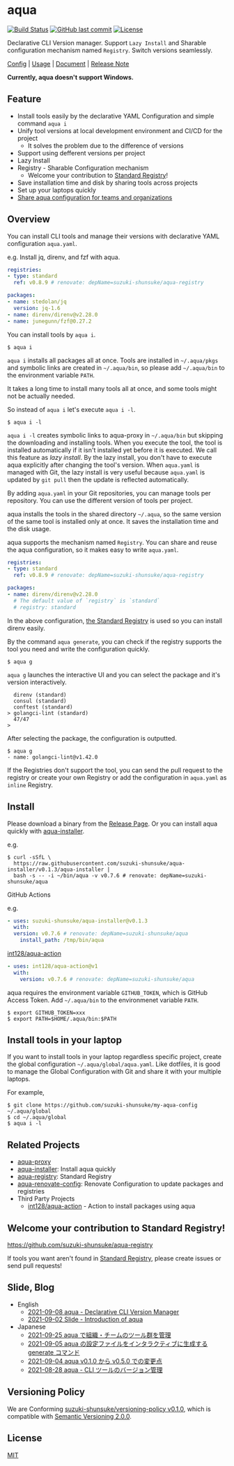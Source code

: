 # aqua

[![Build Status](https://github.com/suzuki-shunsuke/aqua/workflows/test/badge.svg)](https://github.com/suzuki-shunsuke/aqua/actions)
[![GitHub last commit](https://img.shields.io/github/last-commit/suzuki-shunsuke/aqua.svg)](https://github.com/suzuki-shunsuke/aqua)
[![License](http://img.shields.io/badge/license-mit-blue.svg?style=flat-square)](https://raw.githubusercontent.com/suzuki-shunsuke/aqua/main/LICENSE)

Declarative CLI Version manager. Support `Lazy Install` and Sharable configuration mechanism named `Registry`. Switch versions seamlessly.

[Config](docs/config.md) | [Usage](docs/usage.md) | [Document](docs) | [Release Note](https://github.com/suzuki-shunsuke/aqua/releases)

**Currently, aqua doesn't support Windows.**

## Feature

* Install tools easily by the declarative YAML Configuration and simple command `aqua i`
* Unify tool versions at local development environment and CI/CD for the project
  * It solves the problem due to the difference of versions
* Support using defferent versions per project
* Lazy Install
* Registry - Sharable Configuration mechanism
  * Welcome your contribution to [Standard Registry](https://github.com/suzuki-shunsuke/aqua-registry)!
* Save installation time and disk by sharing tools across projects
* Set up your laptops quickly
* [Share aqua configuration for teams and organizations](docs/global_config.md)

## Overview

You can install CLI tools and manage their versions with declarative YAML configuration `aqua.yaml`.

e.g. Install jq, direnv, and fzf with aqua.

```yaml
registries:
- type: standard
  ref: v0.8.9 # renovate: depName=suzuki-shunsuke/aqua-registry

packages:
- name: stedolan/jq
  version: jq-1.6
- name: direnv/direnv@v2.28.0
- name: junegunn/fzf@0.27.2
```

You can install tools by `aqua i`.

```
$ aqua i
```

`aqua i` installs all packages all at once.
Tools are installed in `~/.aqua/pkgs` and symbolic links are created in `~/.aqua/bin`, so please add `~/.aqua/bin` to the environment variable `PATH`.

It takes a long time to install many tools all at once, and some tools might not be actually needed.

So instead of `aqua i` let's execute `aqua i -l`.

```
$ aqua i -l
```

`aqua i -l` creates symbolic links to aqua-proxy in `~/.aqua/bin` but skipping the downloading and installing tools.
When you execute the tool, the tool is installed automatically if it isn't installed yet before it is executed.
We call this feature as _lazy install_.
By the lazy install, you don't have to execute aqua explicitly after changing the tool's version.
When `aqua.yaml` is managed with Git, the lazy install is very useful because `aqua.yaml` is updated by `git pull` then the update is reflected automatically.

By adding `aqua.yaml` in your Git repositories, you can manage tools per repository.
You can use the different version of tools per project.

aqua installs the tools in the shared directory `~/.aqua`,
so the same version of the same tool is installed only at once.
It saves the installation time and the disk usage.

aqua supports the mechanism named `Registry`.
You can share and reuse the aqua configuration, so it makes easy to write `aqua.yaml`.

```yaml
registries:
- type: standard
  ref: v0.8.9 # renovate: depName=suzuki-shunsuke/aqua-registry

packages:
- name: direnv/direnv@v2.28.0
  # The default value of `registry` is `standard`
  # registry: standard
```

In the above configuration, [the Standard Registry](https://github.com/suzuki-shunsuke/aqua-registry/blob/main/registry.yaml) is used so you can install direnv easily.

By the command `aqua generate`, you can check if the registry supports the tool you need and write the configuration quickly.

```
$ aqua g
```

`aqua g` launches the interactive UI and you can select the package and it's version interactively.

```
  direnv (standard)
  consul (standard)
  conftest (standard)
> golangci-lint (standard)
  47/47
>
```

After selecting the package, the configuration is outputted.

```console
$ aqua g
- name: golangci-lint@v1.42.0
```

If the Registries don't support the tool, you can send the pull request to the registry or create your own Registry or add the configuration in `aqua.yaml` as `inline` Registry.

## Install

Please download a binary from the [Release Page](https://github.com/suzuki-shunsuke/aqua/releases). Or you can install aqua quickly with [aqua-installer](https://github.com/suzuki-shunsuke/aqua-installer).

e.g.

```console
$ curl -sSfL \
  https://raw.githubusercontent.com/suzuki-shunsuke/aqua-installer/v0.1.3/aqua-installer |
  bash -s -- -i ~/bin/aqua -v v0.7.6 # renovate: depName=suzuki-shunsuke/aqua
```

GitHub Actions

e.g.

```yaml
- uses: suzuki-shunsuke/aqua-installer@v0.1.3
  with:
  version: v0.7.6 # renovate: depName=suzuki-shunsuke/aqua
    install_path: /tmp/bin/aqua
```

[int128/aqua-action](https://github.com/int128/aqua-action)

```yaml
- uses: int128/aqua-action@v1
  with:
    version: v0.7.6 # renovate: depName=suzuki-shunsuke/aqua
```

aqua requires the environment variable `GITHUB_TOKEN`, which is GitHub Access Token.
Add `~/.aqua/bin` to the environmenet variable `PATH`.

```console
$ export GITHUB_TOKEN=xxx
$ export PATH=$HOME/.aqua/bin:$PATH
```

## Install tools in your laptop

If you want to install tools in your laptop regardless specific project,
create the global configuration `~/.aqua/global/aqua.yaml`.
Like dotfiles, it is good to manage the Global Configuration with Git and share it with your multiple laptops.

For example,

```
$ git clone https://github.com/suzuki-shunsuke/my-aqua-config ~/.aqua/global
$ cd ~/.aqua/global
$ aqua i -l
```

## Related Projects

* [aqua-proxy](https://github.com/suzuki-shunsuke/aqua-proxy)
* [aqua-installer](https://github.com/suzuki-shunsuke/aqua-installer): Install aqua quickly
* [aqua-registry](https://github.com/suzuki-shunsuke/aqua-registry): Standard Registry
* [aqua-renovate-config](https://github.com/suzuki-shunsuke/aqua-renovate-config): Renovate Configuration to update packages and registries
* Third Party Projects
  * [int128/aqua-action](https://github.com/int128/aqua-action) - Action to install packages using aqua

## Welcome your contribution to Standard Registry!

https://github.com/suzuki-shunsuke/aqua-registry

If tools you want aren't found in [Standard Registry](https://github.com/suzuki-shunsuke/aqua-registry), please create issues or send pull requests!

## Slide, Blog

* English
  * [2021-09-08 aqua - Declarative CLI Version Manager](https://dev.to/suzukishunsuke/aqua-declarative-cli-version-manager-1ibe)
  * [2021-09-02 Slide - Introduction of aqua](https://speakerdeck.com/szksh/introduction-of-aqua)
* Japanese
  * [2021-09-25 aqua で組織・チームのツール群を管理](https://techblog.szksh.cloud/aqua-global-configs/)
  * [2021-09-05 aqua の設定ファイルをインタラクティブに生成する generate コマンド](https://techblog.szksh.cloud/aqua-generate/)
  * [2021-09-04 aqua v0.1.0 から v0.5.0 での変更点](https://techblog.szksh.cloud/aqua-v0.5/)
  * [2021-08-28 aqua - CLI ツールのバージョン管理](https://techblog.szksh.cloud/aqua/)

## Versioning Policy

We are Conforming [suzuki-shunsuke/versioning-policy v0.1.0](https://github.com/suzuki-shunsuke/versioning-policy/blob/v0.1.0/POLICY.md), which is compatible with [Semantic Versioning 2.0.0](https://semver.org/).

## License

[MIT](LICENSE)
